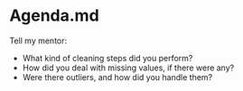 # Agenda.md

Tell my mentor:
- What kind of cleaning steps did you perform?
- How did you deal with missing values, if there were any?
- Were there outliers, and how did you handle them?
